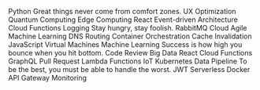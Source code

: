 Python Great things never come from comfort zones. UX Optimization Quantum Computing Edge Computing React Event-driven Architecture Cloud Functions Logging Stay hungry, stay foolish. RabbitMQ
Cloud Agile Machine Learning DNS Routing Container Orchestration Cache Invalidation
JavaScript Virtual Machines Machine Learning Success is how high you bounce when you hit bottom. Code Review Big Data React Cloud Functions GraphQL
Pull Request Lambda Functions IoT Kubernetes Data Pipeline To be the best, you must be able to handle the worst. JWT Serverless Docker API Gateway Monitoring
